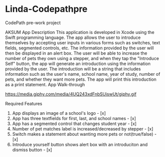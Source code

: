 # Linda-Codepathpre
CodePath pre-work project


AKSUM
App Description
    This application is developed in Xcode using the Swift programming language. The app allows the user to introduce themselves by accepting user inputs in various forms such as switches, text fields, segmented controls, etc. The information provided by the user will then be displayed in an alert box.
    The user will be able to increase the number of pets they own using a stepper, and when they tap the "Introduce Self" button, the app will generate an introduction using the information provided by the user. The introduction will be a string that includes information such as the user's name, school name, year of study, number of pets, and whether they want more pets. The app will print this introduction as a print statement.
App Walk-through

https://media.giphy.com/media/4UQ243xdFnbSUiswUt/giphy.gif

Required Features
1. App displays an image of a school's logo - [x]
2. App has three textfields for first, last, and school names - [x]
3. App has a segmented control that changes student year - [x]
4. Number of pet matches label is increased/decreased by stepper - [x]
5. Switch makes a statement about wanting more pets or not(true/false) - [x]
6. Introduce yourself button shows alert box with an introduciton and dismiss button - [x]


